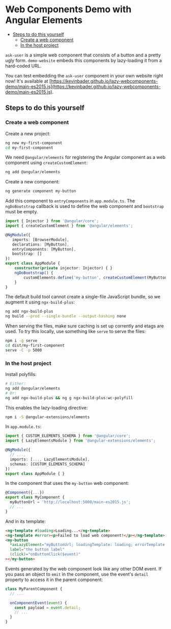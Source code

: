 # Web Components Demo with Angular Elements

- [Steps to do this yourself](#steps-to-do-this-yourself)
  - [Create a web component](#create-a-web-component)
  - [In the host project](#in-the-host-project)

`ask-user` is a simple web component that consists of a button and a pretty ugly form. `demo-website` embeds this components by lazy-loading it from a hard-coded URL.

You can test embedding the `ask-user` component in your own website right now! It's available at [https://kevinbader.github.io/lazy-webcomponents-demo/main-es2015.js](https://kevinbader.github.io/lazy-webcomponents-demo/main-es2015.js).

## Steps to do this yourself

### Create a web component

Create a new project:

```bash
ng new my-first-component
cd my-first-component
```

We need `@angular/elements` for registering the Angular component as a web component using `createCustomElement`:

```bash
ng add @angular/elements
```

Create a new component:

```bash
ng generate component my-button
```

Add this component to `entryComponents` in `app.module.ts`. The `ngDoBootstrap` callback is used to define the web component and `bootstrap` must be empty.

```typescript
import { Injector } from '@angular/core';
import { createCustomElement } from '@angular/elements';

@NgModule({
   imports: [BrowserModule],
   declarations: [MyButton],
   entryComponents: [MyButton],
   bootstrap: []
})
export class AppModule {
    constructor(private injector: Injector) { }
    ngDoBootstrap() {
        customElements.define('my-button', createCustomElement(MyButton, { injector: this.injector }));
    }
}
```

The default build tool cannot create a single-file JavaScript bundle, so we augment it using `ngx-build-plus`:

```bash
ng add ngx-build-plus
ng build --prod --single-bundle --output-hashing none
```

When serving the files, make sure caching is set up corrently and etags are used. To try this locally, use something like `serve` to serve the files:

```bash
npm i -g serve
cd dist/my-first-component
serve -C -p 5000
```

### In the host project

Install polyfills:

```bash
# Either:
ng add @angular/elements
# Or:
ng add ngx-build-plus && ng g ngx-build-plus:wc-polyfill
```

This enables the lazy-loading directive:

```bash
npm i -S @angular-extensions/elements
```

In `app.module.ts`:

```typescript
import { CUSTOM_ELEMENTS_SCHEMA } from '@angular/core';
import { LazyElementsModule } from '@angular-extensions/elements';

@NgModule({
  // ...,
  imports: [..., LazyElementsModule],
  schemas: [CUSTOM_ELEMENTS_SCHEMA]
})
export class AppModule { }
```

In the component that uses the `my-button` web component:

```typescript
@Component({...})
export class MyComponent {
  myButtonUrl = 'http://localhost:5000/main-es2015.js';
  // ...
}
```

And in its template:

```html
<ng-template #loading>Loading...</ng-template>
<ng-template #error><p>Failed to load web component!</p></ng-template>
<my-button
  *axLazyElement="myButtonUrl; loadingTemplate: loading; errorTemplate: error"
  label="the button label"
  (click)="onButtonClick($event)"
></my-button>
```

Events generated by the web component look like any other DOM event. If you pass an object to `emit` in the component, use the event's `detail` property to access it in the parent component:

```typescript
class MyParentComponent {
  // ...

  onComponentEvent(event) {
    const payload = event.detail;
    // ...
  }
}
```
